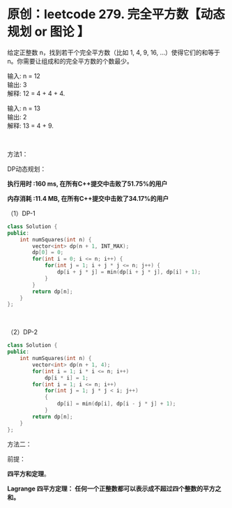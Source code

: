 # 原创：leetcode 279. 完全平方数【动态规划 or 图论 】

给定正整数 n，找到若干个完全平方数（比如 1, 4, 9, 16, ...）使得它们的和等于 n。你需要让组成和的完全平方数的个数最少。

> 
<p>输入: n = 12<br/>
输出: 3 <br/>
解释: 12 = 4 + 4 + 4.</p>


> 
<p>输入: n = 13<br/>
输出: 2<br/>
解释: 13 = 4 + 9.</p>


 

方法1：

DP动态规划：

**执行用时 :160 ms, 在所有C++提交中击败了51.75%的用户**

**内存消耗 :11.4 MB, 在所有C++提交中击败了34.17%的用户**

（1）DP-1
```c++
class Solution {
public:
    int numSquares(int n) {
        vector<int> dp(n + 1, INT_MAX);
        dp[0] = 0;
        for(int i = 0; i <= n; i++) {
            for(int j = 1; i + j * j <= n; j++) {
                dp[i + j * j] = min(dp[i + j * j], dp[i] + 1);
            }
        }
        return dp[n];
    }
};
```
 

（2）DP-2
```c++
class Solution {
public:
    int numSquares(int n) {
        vector<int> dp(n + 1, 4);
        for(int i = 1; i * i <= n; i++)
            dp[i * i] = 1;
        for(int i = 1; i <= n; i++)
            for(int j = 1; j * j < i; j++)
            {
                dp[i] = min(dp[i], dp[i - j * j] + 1);
            }
        return dp[n];
    }
};
```

方法二：

前提：

**四平方和定理**。

> 
**Lagrange 四平方定理： 任何一个正整数都可以表示成不超过四个整数的平方之和。**


 

